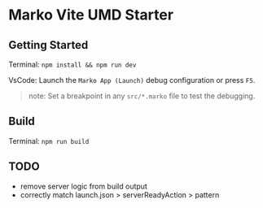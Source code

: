 Marko Vite UMD Starter
==================================

## Getting Started

Terminal: `npm install && npm run dev`

VsCode: Launch the `Marko App (Launch)` debug configuration or press `F5`.
> note: Set a breakpoint in any `src/*.marko` file to test the debugging.

## Build

Terminal: `npm run build`

## TODO
- remove server logic from build output
- correctly match launch.json > serverReadyAction > pattern